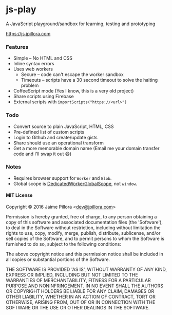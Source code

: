 # js-play

A JavaScript playground/sandbox for learning, testing and prototyping

https://js.jpillora.com

### Features

* Simple – No HTML and CSS
* Inline syntax errors
* Uses web workers
    * Secure – code can't escape the worker sandbox
    * Timeouts – scripts have a 30 second timeout to solve the halting problem
* CoffeeScript mode (Yes I know, this is a very old project)
* Share scripts using Firebase
* External scripts with `importScripts("https://<url>")`

### Todo

* Convert source to plain JavaScript, HTML, CSS
* Pre-defined list of custom scripts
* Login to Github and create/update gists
* Share should use an operational transform
* Get a more memorable domain name (Email me your domain transfer code and I'll swap it out :smile:)

### Notes

* Requires browser support for `Worker` and `Blob`.
* Global scope is [DedicatedWorkerGlobalScope](https://developer.mozilla.org/en-US/docs/Web/API/DedicatedWorkerGlobalScope), not `window`.

#### MIT License

Copyright © 2016 Jaime Pillora &lt;dev@jpillora.com&gt;

Permission is hereby granted, free of charge, to any person obtaining
a copy of this software and associated documentation files (the
'Software'), to deal in the Software without restriction, including
without limitation the rights to use, copy, modify, merge, publish,
distribute, sublicense, and/or sell copies of the Software, and to
permit persons to whom the Software is furnished to do so, subject to
the following conditions:

The above copyright notice and this permission notice shall be
included in all copies or substantial portions of the Software.

THE SOFTWARE IS PROVIDED 'AS IS', WITHOUT WARRANTY OF ANY KIND,
EXPRESS OR IMPLIED, INCLUDING BUT NOT LIMITED TO THE WARRANTIES OF
MERCHANTABILITY, FITNESS FOR A PARTICULAR PURPOSE AND NONINFRINGEMENT.
IN NO EVENT SHALL THE AUTHORS OR COPYRIGHT HOLDERS BE LIABLE FOR ANY
CLAIM, DAMAGES OR OTHER LIABILITY, WHETHER IN AN ACTION OF CONTRACT,
TORT OR OTHERWISE, ARISING FROM, OUT OF OR IN CONNECTION WITH THE
SOFTWARE OR THE USE OR OTHER DEALINGS IN THE SOFTWARE.
